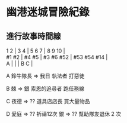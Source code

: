 # 幽港迷城冒險紀錄

## 進行故事時間線

1   2   | 3   4  |  5   6   7    | 8     9     10   |  
#1  #2  | #4  #5 |  #3  #6  #52  | #53   #54   #14  |  
    A   |        |               |       B     C    |  

A 鈴牛隊長 => 我日 執法者 打惡徒

B 棘 => 銀 索恩的追尋者 跑任務線

C 夜德 => ?? 道具店店長 買大量物品

D 愛庭 => ?? 祈禱12次
  銀 => ?? 幫助隊友退休 2 次